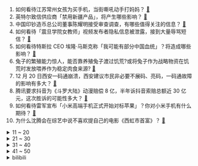 1. 如何看待江苏常州女孩为买手机，当街嘶吼动手打妈妈？ [:link:](https://www.zhihu.com/question/507423388)
2. 英特尔致信供应商「禁用新疆产品」，将产生哪些影响？ [:link:](https://www.zhihu.com/question/507622658)
3. 中国印钞造币总公司董事陈耀明接受审查调查，有哪些值得关注的信息？ [:link:](https://www.zhihu.com/question/504575609)
4. 如何看待「震旦学院女教师」视频发布者隐私信息被泄露，接到大量辱骂短信？ [:link:](https://www.zhihu.com/question/507001387)
5. 如何看待特斯拉 CEO 埃隆·马斯克称「我可能有部分中国血统」？将造成哪些影响？ [:link:](https://www.zhihu.com/question/507262286)
6. 兔子的繁殖能力惊人，能否靠养殖兔子渡过饥荒?或将兔子作为战略物资在饥荒时发放喂养作为稳定肉食来源? [:link:](https://www.zhihu.com/question/506203870)
7. 12 月 20 日西安一码通崩溃，西安建议市民非必要不展码、亮码，一码通故障的影响有多大？ [:link:](https://www.zhihu.com/question/507212445)
8. 腾讯要求抖音为《斗罗大陆》动漫赔偿 8 亿，半年诉抖音索赔总额近 30 亿元，这次胜诉的可能性多大？ [:link:](https://www.zhihu.com/question/507510229)
9. 如何看待雷军宣布「小米高端手机正式开始对标苹果」？你对小米手机有什么期待？ [:link:](https://www.zhihu.com/question/507596639)
10. 为什么沈腾会在综艺中说不喜欢提自己的电影《西虹市首富》？ [:link:](https://www.zhihu.com/question/454013168)
<details>
<summary>11 ~ 20</summary>

11. 那些大学不当班委，不当学生干部，只专心学习的人最后都怎么样了？ [:link:](https://www.zhihu.com/question/484204819)
12. 国企高管被实名举报与 20 多名女性有染，公司回应称正在调查，若属实他将承担什么后果？ [:link:](https://www.zhihu.com/question/507325885)
13. 12 月 20 日上海一别墅失火， 3 人逃生 4 人死亡，起火原因正进一步调查中，目前情况如何？ [:link:](https://www.zhihu.com/question/507392063)
14. 如何看待薇娅偷逃税事件爆出后，李佳琦美 one 公司回应「老老实实经营、本本分分直播、一切经营正常」？ [:link:](https://www.zhihu.com/question/507347407)
15. 美国民主党籍国会参议员称「不会支持总统拜登约两万亿美元的基建法案」，这意味着什么？或将带来什么影响？ [:link:](https://www.zhihu.com/question/507295882)
16. 小米宣布 12 月 28 日将推出 MIUI 13 系统，能够挽回 MIUI 的口碑吗？你有哪些期待？ [:link:](https://www.zhihu.com/question/507475813)
17. 网传戚薇疑似因偷税漏税被追罚 1200 万元，戚薇工作室回应称与事实不符，真实情况如何？ [:link:](https://www.zhihu.com/question/507613560)
18. 2021 年你在飞行途中经历了哪些奇特体验？ [:link:](https://www.zhihu.com/question/506147591)
19. 离考研还剩五天学不进去了怎么办？ [:link:](https://www.zhihu.com/question/38764207)
20. 89 岁教授起诉知网胜诉后作品遭下架，共涉及其著作 100 余篇，从法律角度分析，知网的做法合理吗？ [:link:](https://www.zhihu.com/question/507511873)
</details>
<details>
<summary>21 ~ 30</summary>

21. 如何看待李冰冰视频因穿衣不妥被举报下架，工作室发声明回应对侮辱诽谤言论将追究法律责任？ [:link:](https://www.zhihu.com/question/507210327)
22. 如何评价冯提莫在生日会上演唱的《为你铭刻》《百战成川》等音乐作品？ [:link:](https://www.zhihu.com/question/507600203)
23. 日本研究中心预测 2033 年中国 GDP 将超美国，2050 美国将再反超，透露了哪些信息？ [:link:](https://www.zhihu.com/question/507332288)
24. 英特尔副总裁称「需将计算力提升 1000 倍才能实现元宇宙」，透露出了哪些信息？ [:link:](https://www.zhihu.com/question/507281065)
25. 实习生工作群点个赞被公司开除，公司开除理由「价值观不符」，如何看待该公司的做法？作为员工该如何维权？ [:link:](https://www.zhihu.com/question/507159429)
26. 有哪些听起来是「洋名」实际是国货的品牌？ [:link:](https://www.zhihu.com/question/21331935)
27. 精神残疾女孩被主播利用做低俗直播，家属质疑其遭猥亵，具体情况如何？涉事者将如何担责？ [:link:](https://www.zhihu.com/question/507434629)
28. 如何评价中国首款抗新冠特效药输液完立刻起效？对全世界新冠疫情发生有何影响和变化？ [:link:](https://www.zhihu.com/question/507304138)
29. 为什么大学不组织研究生模拟试卷来供学生们考研？ [:link:](https://www.zhihu.com/question/503901056)
30. 2021 年一建成绩出来了，你考得怎么样？ [:link:](https://www.zhihu.com/question/507452935)
</details>
<details>
<summary>31 ~ 40</summary>

31. 中纪报评薇娅偷逃税被罚称「直播不是法外之地，要自觉依法纳税」，其全网账号都被封，此事件后她还能复出吗？ [:link:](https://www.zhihu.com/question/507429121)
32. 你身边的癌症患者都是怎么发现自己得癌的？ [:link:](https://www.zhihu.com/question/506470415)
33. 萧峰看了段誉的《六脉神剑》初学乍练就如此神奇，认为自己也抵不过是真的吗？ [:link:](https://www.zhihu.com/question/458188685)
34. 2021 年你有哪些印象最深的台词？ [:link:](https://www.zhihu.com/question/503251862)
35. 《幻塔》游戏剧情质量怎么样？ [:link:](https://www.zhihu.com/question/503560788)
36. 昆明两包工头拖欠农民工 400 万元拒不支付被判刑，为什么农民工被欠薪屡屡发生，被拖欠工资该如何维权？ [:link:](https://www.zhihu.com/question/506625597)
37. 我的孩子总是不理解我怎么办？ [:link:](https://www.zhihu.com/question/506990679)
38. 为什么有人坚信人类不可能基于 GUI 的操作方式，发明出比「命令式编辑器」效率更高的开发环境？ [:link:](https://www.zhihu.com/question/506367072)
39. 人可以极简主义到什么程度？ [:link:](https://www.zhihu.com/question/313020218)
40. 2021 有哪些年度神剧？ [:link:](https://www.zhihu.com/question/502764629)
</details>
<details>
<summary>41 ~ 50</summary>

41. 2021 年内娱偶像大面积塌房，我们还需要什么样的偶像？ [:link:](https://www.zhihu.com/question/507190131)
42. 与对手下棋开狗（使用AI）是一种怎样的体验？ [:link:](https://www.zhihu.com/question/400745026)
43. 12 月 20 日 0 - 24 时，陕西新增本土病例 43 例，其中西安 42 例，目前情况如何？ [:link:](https://www.zhihu.com/question/507462123)
44. LexBurner 对番剧《无职转生》的口嗨事件是否反映了当下商业化番剧的一些问题？ [:link:](https://www.zhihu.com/question/506524174)
45. 初三成绩不好，在家自读可以考上高中吗？ [:link:](https://www.zhihu.com/question/507246601)
46. 重庆一妈妈鼓励女儿考一百分奖励一百元，称「想教会孩子所有愿望都能通过学习实现」，如何看待这种教育方式？ [:link:](https://www.zhihu.com/question/507256189)
47. 联发科的天玑 9000 采用的是台积电 4nm 工艺，与骁龙 8 Gen1 比是什么水平？ [:link:](https://www.zhihu.com/question/499057050)
48. 装修时应该注意哪些细节？ [:link:](https://www.zhihu.com/question/365477051)
49. vivo 将于 12 月 22 日举行 S12 全面出色新品发布会，目前有哪些爆料和已知信息？ [:link:](https://www.zhihu.com/question/505923950)
50. 最后几天不想考研了怎么办? [:link:](https://www.zhihu.com/question/506873710)
</details><details>
<summary>bilibili</summary>

1. FBI ：奇怪？犯人怎么消失了？ [:link:](//www.bilibili.com/video/BV1TP4y1H7ey)
2. 联合整蛊徐大虾，结果居然... [:link:](//www.bilibili.com/video/BV1tS4y1Q7ud)
3. 人类有可能完成？ [:link:](//www.bilibili.com/video/BV1er4y1U79H)
4. “你们不要再这样吃面了！这样只会饿死我！”【3】 [:link:](//www.bilibili.com/video/BV1Ma411k7Xw)
5. 又萌又猛又聪明的虎鲸还真是当之无愧的海上霸主啊！ [:link:](//www.bilibili.com/video/BV1GQ4y1Y7HJ)
6. 这，不可能！ [:link:](//www.bilibili.com/video/BV16L411j7Xy)
7. 【年度大制作，请看】在阳光照不到的地方，总有一群人默默守护着我们 [:link:](//www.bilibili.com/video/BV1Ea411k7Ui)
8. 冬泳怪鸽祝同学们考研顺利！加油！奥利给！哈哈哈哈哈 [:link:](//www.bilibili.com/video/BV1eb4y1q7ta)
9. 用一千万抽，揭示原神抽卡系统全部细节 [:link:](//www.bilibili.com/video/BV19Y411W7W5)
10. 免费上映！超凡蜘蛛侠3应该是这样拍的！(游戏电影)《漫威/超凡蜘蛛侠3-战导剪辑版》 [:link:](//www.bilibili.com/video/BV1oP4y1n7YM)
<details>
<summary>11 ~ 20</summary>

11. 【空岛】无 中 生 有 [:link:](//www.bilibili.com/video/BV1ag411w78g)
12. 作者收益微薄 平台却获暴利 知网到底怎么了？ [:link:](//www.bilibili.com/video/BV1CF411q7HS)
13. 全世界排名第一的蛋糕！包教包会，闭着眼睛也能做出来！ [:link:](//www.bilibili.com/video/BV1D44y1E7QK)
14. 炸 裂 说 唱 《峰顶》AK remix [:link:](//www.bilibili.com/video/BV1kM4y1c7Yg)
15. 《误杀2》！！退钱！！！ [:link:](//www.bilibili.com/video/BV1Kg411A7ue)
16. 【STN快报 open beta】你的第一台PS5可能在特斯拉里 [:link:](//www.bilibili.com/video/BV1pP4y1H7Px)
17. 玩个象棋都能开挂？万宁象棋这游戏就离谱！ [:link:](//www.bilibili.com/video/BV1cr4y1Q72G)
18. 主持人：不好意思，话筒不够用了... [:link:](//www.bilibili.com/video/BV1wD4y1c7bA)
19. 这些梗秒懂的都是老二次元了 [:link:](//www.bilibili.com/video/BV1na411k7ok)
20. 「孤勇者」不孤独 [:link:](//www.bilibili.com/video/BV1J34y167n3)
</details>
<details>
<summary>21 ~ 30</summary>

21. 外面风好大 家里好冷 [:link:](//www.bilibili.com/video/BV1i3411x756)
22. 人生第一次做烤乳猪，皮比薯片还脆，帅小伙吃嗨了！ [:link:](//www.bilibili.com/video/BV1zL4y1J7RW)
23. 80岁老大爷再次吹响让敌人闻声丧胆的冲锋号，热血沸腾！向老兵致敬！ [:link:](//www.bilibili.com/video/BV1aM4y1c7gt)
24. 烤 鸡 天 花 板 [:link:](//www.bilibili.com/video/BV1oQ4y1a7hL)
25. 必收藏！百万人浏览后，大家共建了一份全网免费优质课程资源库 [:link:](//www.bilibili.com/video/BV1Mi4y1o7CE)
26. 2021烂剧年终大联欢，第二届金抹布颁奖典礼来了！ [:link:](//www.bilibili.com/video/BV1hL411j7Xg)
27. 高低得跟你比划两下 [:link:](//www.bilibili.com/video/BV1xS4y1Q7YV)
28. 出租车起步价一首歌 [:link:](//www.bilibili.com/video/BV1vZ4y1Q7GA)
29. 《百变CEO》 [:link:](//www.bilibili.com/video/BV1Ui4y1d7L2)
30. 【时代少年团】《傻瓜》练习室版 [:link:](//www.bilibili.com/video/BV1jb4y1v75M)
</details>
<details>
<summary>31 ~ 40</summary>

31. 天玑9000前瞻上手：这次发哥有点强！ [:link:](//www.bilibili.com/video/BV1Ri4y1d7qb)
32. 看到这一幕，我直接绷不住了。。。 [:link:](//www.bilibili.com/video/BV1GF411676j)
33. 2000000+血的塔姆？云顶首个血量破百万英雄 [:link:](//www.bilibili.com/video/BV1Mb4y1v72g)
34. 《2021淘宝丑东西颁奖盛典》——丑者归来！ [:link:](//www.bilibili.com/video/BV1rZ4y1Q7kW)
35. LoveLive! Series Presents ～初次见面　岚珠和可可的特别节目～ [:link:](//www.bilibili.com/video/BV1ZZ4y1Q7bc)
36. 【原神】耗时一个月用十米长卷打开璃月全景 [:link:](//www.bilibili.com/video/BV1S44y1E7Hy)
37. 【幻塔】64800RMB，实测幻塔武器池/意志池出货率及深度，100个648能把幻塔氪到怎样的程度 [:link:](//www.bilibili.com/video/BV1s34y167Et)
38. 请饼叔吃海鲜大咖的天花板，鲜到极致，一口入魂 [:link:](//www.bilibili.com/video/BV17L411j7jQ)
39. 在广东见家长要注意什么？ [:link:](//www.bilibili.com/video/BV1FR4y1W7mE)
40. 忍不住戳一下，下一秒我馋哭了！ [:link:](//www.bilibili.com/video/BV1hZ4y1Q7DZ)
</details>
<details>
<summary>41 ~ 50</summary>

41. 漠叔远到广西宣传农村，老乡纷纷介绍媳妇 [:link:](//www.bilibili.com/video/BV1AP4y1H7Sh)
42. 如果王家卫拍张大仙 [:link:](//www.bilibili.com/video/BV1Dm4y1X7Sa)
43. 投壶挑战！男朋友竟然让我买史上最贵的乐高…. [:link:](//www.bilibili.com/video/BV1xq4y1B7Nd)
44. 我的世界？不就是个种田游戏嘛！  【我的世界#04】 [:link:](//www.bilibili.com/video/BV12r4y1D7m5)
45. 谁能拒绝一只可爱的小狗呢？ [:link:](//www.bilibili.com/video/BV1nM4y1c7vk)
46. 反 向 带 货 P K 版 本 [:link:](//www.bilibili.com/video/BV12Y411W7Yy)
47. 【翻唱MV】Lover Boy 88❤晚晚奶味RAP甜蜜暴击 [:link:](//www.bilibili.com/video/BV1PQ4y1Y7DY)
48. 陈奕迅一夜2亿播放的《孤勇者》，居然是患癌女粉丝写的，破防了！ [:link:](//www.bilibili.com/video/BV1uQ4y1Y7gv)
49. 好久没有这样快乐过了 [:link:](//www.bilibili.com/video/BV1mZ4y1Q7Ma)
50. 当宁死不吃虾壳的英国公公，遇到带壳吃的椒盐大虾，真香？ [:link:](//www.bilibili.com/video/BV1Yb4y1q7FH)
</details>
<details>
<summary>51 ~ 60</summary>

51. 【原神3D动画】钟离处决技 [:link:](//www.bilibili.com/video/BV1eR4y1W7Gm)
52. 《痒》笑死，老鼠跳舞居然这么涩情 [:link:](//www.bilibili.com/video/BV15F41167Em)
53. 【王喜顺】Something Just Like 对对对⚡ [:link:](//www.bilibili.com/video/BV1XY411W7Tj)
54. 当睡醒后发现家里变了样会发生什么？ [:link:](//www.bilibili.com/video/BV1Ri4y1d7V8)
55. 爷爷！你关注的UP主终于更新福鼎肉片啦！ [:link:](//www.bilibili.com/video/BV1B34y1676P)
56. 身高1米的他守护着2000多位百姓的健康 [:link:](//www.bilibili.com/video/BV1hm4y1X7wy)
57. 厦门海洋三所的珊瑚保育馆 [:link:](//www.bilibili.com/video/BV1tR4y1W7Su)
58. 发给你经常吃垃圾食品的朋友看 [:link:](//www.bilibili.com/video/BV1SY411W71q)
59. 花一年时间复刻红楼梦中的冷香丸！做完之后不吃还要埋在土里？ [:link:](//www.bilibili.com/video/BV1CY411W7KS)
60. 爆肝528小时！我做出了《海绵宝宝》3D同人动画！（3） [:link:](//www.bilibili.com/video/BV1Ki4y1o7hr)
</details>
<details>
<summary>61 ~ 70</summary>

61. 最后一击世界纪录：单技能198707伤害！千万不要失去勇气啊！！ [:link:](//www.bilibili.com/video/BV1TL4y1n7if)
62. 央美优秀试卷为啥和我平时学的速写看着不一样？ [:link:](//www.bilibili.com/video/BV1GP4y1H7kp)
63. 保研名额只有两个啊（拔刀） [:link:](//www.bilibili.com/video/BV1BY411W79W)
64. 从校服到婚纱 [:link:](//www.bilibili.com/video/BV1BM4y1c7Na)
65. 弱弱问一句：我是不是破解了全天下黑猫的隐身术？ [:link:](//www.bilibili.com/video/BV1FQ4y1Y79p)
66. 印度街头烤地瓜，对付一口当晚餐了。每一块都亲手赋予灵魂！ [:link:](//www.bilibili.com/video/BV1H3411x7w1)
67. 荧 vs 遗迹守卫 - 原神动画 [:link:](//www.bilibili.com/video/BV1mY411W78V)
68. 卧槽！高三就这么美了吗？ [:link:](//www.bilibili.com/video/BV1jq4y1B7F5)
69. 原神燃泪台词写进作文！黎明到来前必须有人稍微照亮黑暗【学霸素材本】 [:link:](//www.bilibili.com/video/BV1Kq4y1B7AA)
70. 美国医生：这是17世纪的针灸术！（挥棒 [:link:](//www.bilibili.com/video/BV1t34y167gy)
</details>
<details>
<summary>71 ~ 80</summary>

71. aespa Cover Dreams Come True MV公开 [:link:](//www.bilibili.com/video/BV1cF411B7h6)
72. 沙雕误入新藏线（二），队友祭天，法力无边 [:link:](//www.bilibili.com/video/BV12M4y1c71E)
73. 春晚小品《再考亿次四级》 [:link:](//www.bilibili.com/video/BV1Bi4y197gf)
74. 我 的 畜 生 朋 友 3 [:link:](//www.bilibili.com/video/BV1VL411j77b)
75. 《明日方舟》EP - Heal the World [:link:](//www.bilibili.com/video/BV1fb4y1e7Gv)
76. 都一处  厨子探店¥368 [:link:](//www.bilibili.com/video/BV1EM4y1c79V)
77. 一根弦 [:link:](//www.bilibili.com/video/BV1RL4y1J7wJ)
78. 【原神·角色集结】超惊艳全角色出场（2.3武器篇） [:link:](//www.bilibili.com/video/BV16q4y127SU)
79. ？？？这怪物太离谱了！ [:link:](//www.bilibili.com/video/BV1W44y1J7Rg)
80. 别买！！做培根太简单！但是必须一定千万得注意...... [:link:](//www.bilibili.com/video/BV1ci4y1o7gV)
</details>
<details>
<summary>81 ~ 90</summary>

81. 动画《凡人修仙传》的动作导演穆宁发的动作捕捉花絮 [:link:](//www.bilibili.com/video/BV11Z4y1Q7Fa)
82. 实话说以我的容貌，老亨你真是捡了个大便宜 [:link:](//www.bilibili.com/video/BV1ia411k7qj)
83. 《如果娱乐圈倒退二十年》 [:link:](//www.bilibili.com/video/BV1J34y1671u)
84. 精准打击 [:link:](//www.bilibili.com/video/BV1B3411x7cv)
85. 鉴定网络热门艺术视频12 [:link:](//www.bilibili.com/video/BV1z34y167mx)
86. 张镇辉台球正经教学【6个不太建议使用的技巧】8.0版本 [:link:](//www.bilibili.com/video/BV13i4y1o717)
87. 《风起洛阳》抄袭《凡人修仙传》！动作 分镜一模一样！制作组赶紧出来解释！！ [:link:](//www.bilibili.com/video/BV1mM4y1c77J)
88. 绑架代替购买呲毛搭撒 [:link:](//www.bilibili.com/video/BV11S4y1Q7sa)
89. 你真的会安慰人么？教你做一个温暖的人 [:link:](//www.bilibili.com/video/BV1cD4y1c7Vu)
90. “二郎，瞧你那熊样”│宋轶x熊二 [:link:](//www.bilibili.com/video/BV1kM4y1c7aQ)
</details>
<details>
<summary>91 ~ 100</summary>

91. 手机没电了，去何同学那里用桌子充啊！ [:link:](//www.bilibili.com/video/BV14b4y1v775)
92. 这么可爱的慢火车，怎么可以取消呢？！ [:link:](//www.bilibili.com/video/BV1wQ4y1Y782)
93. 《2021年电视剧十大CP》：今年你又陷入了谁和谁的爱情！！！【low君第六届大赏】 [:link:](//www.bilibili.com/video/BV1rq4y127rP)
94. 《论 配 音 的 重 要 性》 [:link:](//www.bilibili.com/video/BV1sR4y1W7HL)
95. TV动画《死神BLEACH 千年血战篇》最新宣传短片 2022年10月开播 [:link:](//www.bilibili.com/video/BV11F411q7cm)
96. 【医学博士】大部分的人都有的问题，可发现就已经晚了 I 菊 花 宝 典 [:link:](//www.bilibili.com/video/BV1WR4y1W7FY)
97. “二哈: 我就是纯欲天花板！” [:link:](//www.bilibili.com/video/BV1LZ4y1X7EZ)
98. 领导说年终报告连狗都比我写的好，我准备让狗帮我写了。 [:link:](//www.bilibili.com/video/BV1CS4y1Q715)
99. “我好想她，真的好想。” [:link:](//www.bilibili.com/video/BV1iL411j7Uf)
100. 小学生篮球赛也能这么燃？ [:link:](//www.bilibili.com/video/BV1MF41167JN)
</details></details>